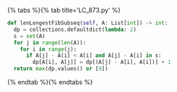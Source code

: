 {% tabs %}{% tab title='LC_873.py' %}

```py
def lenLongestFibSubseq(self, A: List[int]) -> int:
  dp = collections.defaultdict(lambda: 2)
  s = set(A)
  for j in range(len(A)):
    for i in range(j):
      if A[j] - A[i] < A[i] and A[j] - A[i] in s:
        dp[A[i], A[j]] = dp[(A[j] - A[i], A[i])] + 1
  return max(dp.values() or [0])
```

{% endtab %}{% endtabs %}
